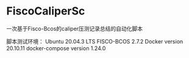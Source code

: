 # FiscoCaliperSc
一次基于Fisco-Bcos的caliper压测记录总结的自动化脚本

脚本测试环境：
Ubuntu 20.04.3 LTS
FISCO-BCOS 2.7.2
Docker version 20.10.11
docker-compose version 1.24.0
